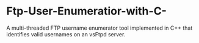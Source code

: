 # Ftp-User-Enumeratior-with-C-
A multi-threaded FTP username enumerator tool implemented in C++ that identifies valid usernames on an vsFtpd server.

